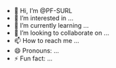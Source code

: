 - 👋 Hi, I’m @PF-SURL
- 👀 I’m interested in ...
- 🌱 I’m currently learning ...
- 💞️ I’m looking to collaborate on ...
- 📫 How to reach me ...
- 😄 Pronouns: ...
- ⚡ Fun fact: ...

<!---
PF-SURL/PF-SURL is a ✨ special ✨ repository because its `README.md` (this file) appears on your GitHub profile.
You can click the Preview link to take a look at your changes.
--->
